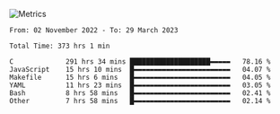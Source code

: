 ![Metrics](https://metrics.lecoq.io/LouisLanganay?template=classic&base=header%2C%20activity%2C%20community%2C%20repositories%2C%20metadata&base.indepth=false&base.hireable=false&base.skip=false&config.timezone=Europe%2FParis&config.display=large)


<!--START_SECTION:waka-->

```text
From: 02 November 2022 - To: 29 March 2023

Total Time: 373 hrs 1 min

C             291 hrs 34 mins ████████████████████▬▬▬▬▬   78.16 %
JavaScript    15 hrs 10 mins  █▬▬▬▬▬▬▬▬▬▬▬▬▬▬▬▬▬▬▬▬▬▬▬▬   04.07 %
Makefile      15 hrs 6 mins   █▬▬▬▬▬▬▬▬▬▬▬▬▬▬▬▬▬▬▬▬▬▬▬▬   04.05 %
YAML          11 hrs 23 mins  █▬▬▬▬▬▬▬▬▬▬▬▬▬▬▬▬▬▬▬▬▬▬▬▬   03.05 %
Bash          8 hrs 58 mins   █▬▬▬▬▬▬▬▬▬▬▬▬▬▬▬▬▬▬▬▬▬▬▬▬   02.41 %
Other         7 hrs 58 mins   █▬▬▬▬▬▬▬▬▬▬▬▬▬▬▬▬▬▬▬▬▬▬▬▬   02.14 %
```

<!--END_SECTION:waka-->
